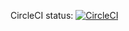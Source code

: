 CircleCI status: [![CircleCI](https://dl.circleci.com/status-badge/img/circleci/S8YX4LYNS6NpeS5oryKkCP/a1uVoZVMPrLLv517aW26g/tree/main.svg?style=svg)](https://dl.circleci.com/status-badge/redirect/circleci/S8YX4LYNS6NpeS5oryKkCP/a1uVoZVMPrLLv517aW26g/tree/main)
